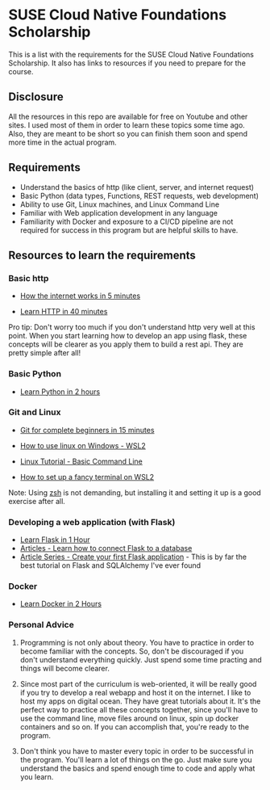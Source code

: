 # SUSE Cloud Native Foundations Scholarship

This is a list with the requirements for the SUSE Cloud Native Foundations Scholarship. It also has links to resources if you need to prepare for the course.

## Disclosure

All the resources in this repo are available for free on Youtube and other sites. I used most of them in order to learn these topics some time ago. Also, they are meant to be short so you can finish them soon and spend more time in the actual program.

## Requirements

- Understand the basics of http (like client, server, and internet request)
- Basic Python (data types, Functions, REST requests, web development)
- Ability to use Git, Linux machines, and Linux Command Line
- Familiar with Web application development in any language
- Familiarity with Docker and exposure to a CI/CD pipeline are not required for success in this program but are helpful skills to have.

## Resources to learn the requirements

### Basic http

- [How the internet works in 5 minutes](https://www.youtube.com/watch?v=7_LPdttKXPc)

- [Learn HTTP in 40 minutes](https://www.youtube.com/watch?v=iYM2zFP3Zn0)

Pro tip: Don't worry too much if you don't understand http very well at this point. When you start learning how to develop an app using flask, these concepts will be clearer as you apply them to build a rest api. They are pretty simple after all!

### Basic Python

- [Learn Python in 2 hours](https://www.youtube.com/watch?v=f79MRyMsjrQ)

### Git and Linux

- [Git for complete beginners in 15 minutes](https://www.youtube.com/watch?v=USjZcfj8yxE)

- [How to use linux on Windows - WSL2](https://www.omgubuntu.co.uk/how-to-install-wsl2-on-windows-10)

- [Linux Tutorial - Basic Command Line](https://www.youtube.com/watch?v=cBokz0LTizk)

- [How to set up a fancy terminal on WSL2](https://github.com/romkatv/powerlevel10k)

Note: Using [zsh](https://ohmyz.sh/) is not demanding, but installing it and setting it up is a good exercise after all.

### Developing a web application (with Flask)

- [Learn Flask in 1 Hour](https://www.youtube.com/watch?v=Z1RJmh_OqeA)
- [Articles - Learn how to connect Flask to a database](https://hackersandslackers.com/flask-sqlalchemy-database-models/)
- [Article Series - Create your first Flask application](https://hackersandslackers.com/your-first-flask-application) - This is by far the best tutorial on Flask and SQLAlchemy I've ever found

### Docker

- [Learn Docker in 2 Hours](https://www.youtube.com/watch?v=fqMOX6JJhGo)

### Personal Advice

1. Programming is not only about theory. You have to practice in order to become familiar with the concepts. So, don't be discouraged if you don't understand everything quickly. Just spend some time practing and things will become clearer.

2. Since most part of the curriculum is web-oriented, it will be really good if you try to develop a real webapp and host it on the internet. I like to host my apps on digital ocean. They have great tutorials about it. It's the perfect way to practice all these concepts together, since you'll have to use the command line, move files around on linux, spin up docker containers and so on. If you can accomplish that, you're ready to the program.

3. Don't think you have to master every topic in order to be successful in the program. You'll learn a lot of things on the go. Just make sure you understand the basics and spend enough time to code and apply what you learn.
